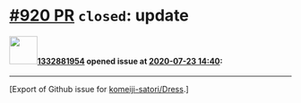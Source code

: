 # [\#920 PR](https://github.com/komeiji-satori/Dress/pull/920) `closed`: update

#### <img src="https://avatars.githubusercontent.com/u/3248827?v=4" width="50">[1332881954](https://github.com/1332881954) opened issue at [2020-07-23 14:40](https://github.com/komeiji-satori/Dress/pull/920):






-------------------------------------------------------------------------------



[Export of Github issue for [komeiji-satori/Dress](https://github.com/komeiji-satori/Dress).]
